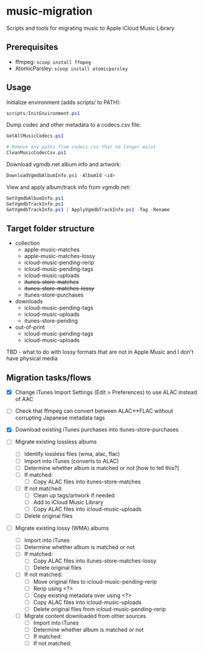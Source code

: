 # music-migration
Scripts and tools for migrating music to Apple iCloud Music Library

## Prerequisites
- ffmpeg: ```scoop install ffmpeg```
- AtomicParsley: ```scoop install atomicparsley```

## Usage
Initialize environment (adds scripts/ to PATH):
```powershell
scripts/InitEnvironment.ps1
```

Dump codec and other metadata to a codecs.csv file:
```powershell
GetAllMusicCodecs.ps1

# Remove any paths from codecs.csv that no longer exist
CleanMusicCodecCsv.ps1
```

Download vgmdb.net album info and artwork:
```powershell
DownloadVgmdbAlbumInfo.ps1 -AlbumId <id>
```

View and apply album/track info from vgmdb.net:
```powershell
GetVgmdbAlbumInfo.ps1
GetVgmdbTrackInfo.ps1
GetVgmdbTrackInfo.ps1 | ApplyVgmdbTrackInfo.ps1 -Tag -Rename
```

## Target folder structure
- collection
  - apple-music-matches
  - apple-music-matches-lossy
  - icloud-music-pending-rerip
  - icloud-music-pending-tags
  - icloud-music-uploads
  - ~~itunes-store-matches~~
  - ~~itunes-store-matches-lossy~~
  - itunes-store-purchases
- downloads
  - icloud-music-pending-tags
  - icloud-music-uploads
  - itunes-store-pending
- out-of-print
  - icloud-music-pending-tags
  - icloud-music-uploads
	
TBD - what to do with lossy formats that are not in Apple Music and I don't have physical media

## Migration tasks/flows
- [x] Change iTunes Import Settings (Edit > Preferences) to use ALAC instead of AAC

- [ ] Check that ffmpeg can convert between ALAC<->FLAC without corrupting Japanese metadata tags
- [x] Download existing iTunes purchases into itunes-store-purchases
- [ ] Migrate existing lossless albums
    - [ ] Identify lossless files (wma, alac, flac)
    - [ ] Import into iTunes (converts to ALAC)
    - [ ] Determine whether album is matched or not [how to tell this?]
    - [ ] If matched:
        - [ ] Copy ALAC files into itunes-store-matches
    - [ ] If not matched:
        - [ ] Clean up tags/artwork if needed
        - [ ] Add to iCloud Music Library
        - [ ] Copy ALAC files into icloud-music-uploads
    - [ ] Delete original files
- [ ] Migrate existing lossy (WMA) albums
    - [ ] Import into iTunes
    - [ ] Determine whether album is matched or not
    - [ ] If matched:
        - [ ] Copy ALAC files into itunes-store-matches-lossy
        - [ ] Delete original files
    - [ ] If not matched:
        - [ ] Move original files to icloud-music-pending-rerip
        - [ ] Rerip using <?>
        - [ ] Copy existing metadata over using <?>
        - [ ] Copy ALAC files into icloud-music-uploads
        - [ ] Delete original files from icloud-music-pending-rerip
    - [ ] Migrate content downloaded from other sources
        - [ ] Import into iTunes
        - [ ] Determine whether album is matched or not
        - [ ] If matched:
        - [ ] If not matched:
